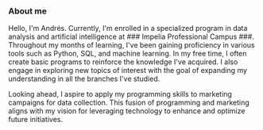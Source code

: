 ### About me

Hello, I'm Andrés. Currently, I'm enrolled in a specialized program in data analysis and artificial intelligence at ### Impelia Professional Campus ###. Throughout my months of learning, I've been gaining proficiency in various tools such as Python, SQL, and machine learning. In my free time, I often create basic programs to reinforce the knowledge I've acquired. I also engage in exploring new topics of interest with the goal of expanding my understanding in all the branches I've studied.

Looking ahead, I aspire to apply my programming skills to marketing campaigns for data collection. This fusion of programming and marketing aligns with my vision for leveraging technology to enhance and optimize future initiatives.





